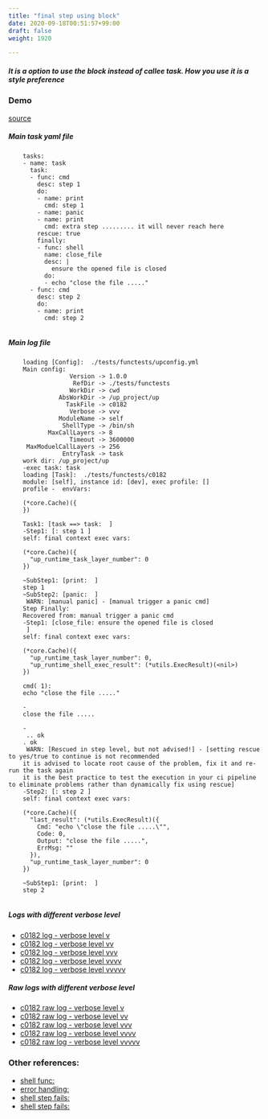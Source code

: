 ```yaml
---
title: "final step using block"
date: 2020-09-18T00:51:57+99:00
draft: false
weight: 1920

---
```


##### It is a option to use the block instead of callee task. How you use it is a style preference


### Demo








[source](https://github.com/upcmd/up/blob/master/tests/functests/c0182.yml)

##### Main task yaml file
```
    tasks:
    - name: task
      task:
      - func: cmd
        desc: step 1
        do:
        - name: print
          cmd: step 1
        - name: panic
        - name: print
          cmd: extra step ......... it will never reach here
        rescue: true
        finally:
        - func: shell
          name: close_file
          desc: |
            ensure the opened file is closed
          do:
          - echo "close the file ....."
      - func: cmd
        desc: step 2
        do:
        - name: print
          cmd: step 2
    
```
##### Main log file
```
    loading [Config]:  ./tests/functests/upconfig.yml
    Main config:
                 Version -> 1.0.0
                  RefDir -> ./tests/functests
                 WorkDir -> cwd
              AbsWorkDir -> /up_project/up
                TaskFile -> c0182
                 Verbose -> vvv
              ModuleName -> self
               ShellType -> /bin/sh
           MaxCallLayers -> 8
                 Timeout -> 3600000
     MaxModuelCallLayers -> 256
               EntryTask -> task
    work dir: /up_project/up
    -exec task: task
    loading [Task]:  ./tests/functests/c0182
    module: [self], instance id: [dev], exec profile: []
    profile -  envVars:
    
    (*core.Cache)({
    })
    
    Task1: [task ==> task:  ]
    -Step1: [: step 1 ]
    self: final context exec vars:
    
    (*core.Cache)({
      "up_runtime_task_layer_number": 0
    })
    
    ~SubStep1: [print:  ]
    step 1
    ~SubStep2: [panic:  ]
     WARN: [manual panic] - [manual trigger a panic cmd]
    Step Finally:
    Recovered from: manual trigger a panic cmd
    -Step1: [close_file: ensure the opened file is closed
     ]
    self: final context exec vars:
    
    (*core.Cache)({
      "up_runtime_task_layer_number": 0,
      "up_runtime_shell_exec_result": (*utils.ExecResult)(<nil>)
    })
    
    cmd( 1):
    echo "close the file ....."
    
    -
    close the file .....
    
    -
     .. ok
    . ok
     WARN: [Rescued in step level, but not advised!] - [setting rescue to yes/true to continue is not recommended
    it is advised to locate root cause of the problem, fix it and re-run the task again
    it is the best practice to test the execution in your ci pipeline to eliminate problems rather than dynamically fix using rescue]
    -Step2: [: step 2 ]
    self: final context exec vars:
    
    (*core.Cache)({
      "last_result": (*utils.ExecResult)({
        Cmd: "echo \"close the file .....\"",
        Code: 0,
        Output: "close the file .....",
        ErrMsg: ""
      }),
      "up_runtime_task_layer_number": 0
    })
    
    ~SubStep1: [print:  ]
    step 2
    
```


##### Logs with different verbose level
* [c0182 log - verbose level v](../../logs/c0182_v)
* [c0182 log - verbose level vv](../../logs/c0182_vv)
* [c0182 log - verbose level vvv](../../logs/c0182_vvvv)
* [c0182 log - verbose level vvvv](../../logs/c0182_vvvv)
* [c0182 log - verbose level vvvvv](../../logs/c0182_vvvvv)

##### Raw logs with different verbose level
* [c0182 raw log - verbose level v](../../reflogs/c0182_v.log)
* [c0182 raw log - verbose level vv](../../reflogs/c0182_vv.log)
* [c0182 raw log - verbose level vvv](../../reflogs/c0182_vvv.log)
* [c0182 raw log - verbose level vvvv](../../reflogs/c0182_vvvv.log)
* [c0182 raw log - verbose level vvvvv](../../reflogs/c0182_vvvvv.log)








### Other references:
* [shell func:](../../quick-start/c0002/)
* [error handling:](../../test-debug/error_handling/)
* [shell step fails:](../../flow-controll/f0171/)
* [shell step fails:](../../flow-controll/c0172/)
